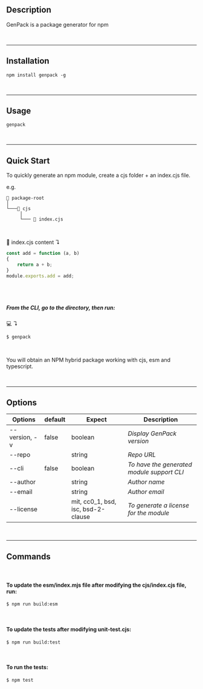## Description

GenPack is a package generator for npm

<br/>

---

## Installation

```shell
npm install genpack -g
```

<br/>

---

## Usage

```shell
genpack
```

<br/>

---

## Quick Start

To quickly generate an npm module, create a cjs folder + an index.cjs file.

e.g.

```
📁 package-root                
│
└───📁 cjs
     │
     └─── 📝 index.cjs
```

<br/>

📝 index.cjs content ↴

```javascript
const add = function (a, b)
{
    return a + b;
}
module.exports.add = add;
```

<br/><br/>

##### From the CLI, go to the <package-root> directory, then run:

💻 ↴

```shell
$ genpack
```

<br/>

You will obtain an NPM hybrid package working with cjs, esm and typescript.

<br/>

---

## Options

| **Options**   | **default** | **Expect**                         | **Description**                            | 
|---------------|-------------|------------------------------------|--------------------------------------------|
| --version, -v | false       | boolean                            | _Display GenPack version_                  |
| --repo        |             | string                             | _Repo URL_                                 |
| --cli         | false       | boolean                            | _To have the generated module support CLI_ |
| --author      |             | string                             | _Author name_                              |
| --email       |             | string                             | _Author email_                             |
| --license     |             | mit, cc0_1, bsd, isc, bsd-2-clause | _To generate a license for the module_     |

<br/>

---

## Commands

<br/>

#### To update the esm/index.mjs file after modifying the cjs/index.cjs file, run:

```shell
$ npm run build:esm
``` 

<br/>

#### To update the tests after modifying unit-test.cjs:

```shell
$ npm run build:test
```

<br/>

#### To run the tests:

```shell
$ npm test
```

